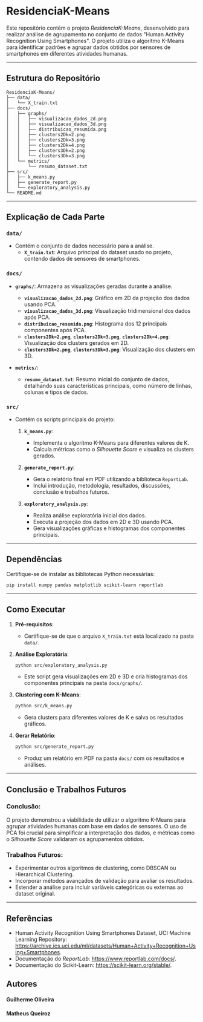 # ResidenciaK-Means

Este repositório contém o projeto *ResidenciaK-Means*, desenvolvido para realizar análise de agrupamento no conjunto de dados "Human Activity Recognition Using Smartphones". O projeto utiliza o algoritmo K-Means para identificar padrões e agrupar dados obtidos por sensores de smartphones em diferentes atividades humanas.

---

## Estrutura do Repositório

```plaintext
ResidenciaK-Means/
├── data/
│   └── X_train.txt
├── docs/
│   ├── graphs/
│   │   ├── visualizacao_dados_2d.png
│   │   ├── visualizacao_dados_3d.png
│   │   ├── distribuicao_resumida.png
│   │   ├── clusters2Dk=2.png
│   │   ├── clusters2Dk=3.png
│   │   ├── clusters2Dk=4.png
│   │   ├── clusters3Dk=2.png
│   │   └── clusters3Dk=3.png
│   └── metrics/
│       └── resumo_dataset.txt
├── src/
│   ├── k_means.py
│   ├── generate_report.py
│   └── exploratory_analysis.py
└── README.md
```

---

## Explicação de Cada Parte

### **`data/`**
- Contém o conjunto de dados necessário para a análise.
  - **`X_train.txt`**: Arquivo principal do dataset usado no projeto, contendo dados de sensores de smartphones.

### **`docs/`**
- **`graphs/`**: Armazena as visualizações geradas durante a análise.
  - **`visualizacao_dados_2d.png`**: Gráfico em 2D da projeção dos dados usando PCA.
  - **`visualizacao_dados_3d.png`**: Visualização tridimensional dos dados após PCA.
  - **`distribuicao_resumida.png`**: Histograma dos 12 principais componentes após PCA.
  - **`clusters2Dk=2.png`**, **`clusters2Dk=3.png`**, **`clusters2Dk=4.png`**: Visualização dos clusters gerados em 2D.
  - **`clusters3Dk=2.png`**, **`clusters3Dk=3.png`**: Visualização dos clusters em 3D.

- **`metrics/`**:
  - **`resumo_dataset.txt`**: Resumo inicial do conjunto de dados, detalhando suas características principais, como número de linhas, colunas e tipos de dados.

### **`src/`**
- Contém os scripts principais do projeto:
  
  1. **`k_means.py`**:
     - Implementa o algoritmo K-Means para diferentes valores de K.
     - Calcula métricas como o *Silhouette Score* e visualiza os clusters gerados.
  
  2. **`generate_report.py`**:
     - Gera o relatório final em PDF utilizando a biblioteca `ReportLab`.
     - Inclui introdução, metodologia, resultados, discussões, conclusão e trabalhos futuros.
     
  3. **`exploratory_analysis.py`**:
     - Realiza análise exploratória inicial dos dados.
     - Executa a projeção dos dados em 2D e 3D usando PCA.
     - Gera visualizações gráficas e histogramas dos componentes principais.

---

## Dependências

Certifique-se de instalar as bibliotecas Python necessárias:

```bash
pip install numpy pandas matplotlib scikit-learn reportlab
```

---

## Como Executar

1. **Pré-requisitos**:
   - Certifique-se de que o arquivo `X_train.txt` está localizado na pasta `data/`.

2. **Análise Exploratória**:
   ```bash
   python src/exploratory_analysis.py
   ```

   - Este script gera visualizações em 2D e 3D e cria histogramas dos componentes principais na pasta `docs/graphs/`.

3. **Clustering com K-Means**:
   ```bash
   python src/k_means.py
   ```

   - Gera clusters para diferentes valores de K e salva os resultados gráficos.

4. **Gerar Relatório**:
   ```bash
   python src/generate_report.py
   ```

   - Produz um relatório em PDF na pasta `docs/` com os resultados e análises.

---

## Conclusão e Trabalhos Futuros

### Conclusão:
O projeto demonstrou a viabilidade de utilizar o algoritmo K-Means para agrupar atividades humanas com base em dados de sensores. O uso de PCA foi crucial para simplificar a interpretação dos dados, e métricas como o *Silhouette Score* validaram os agrupamentos obtidos.

### Trabalhos Futuros:
- Experimentar outros algoritmos de clustering, como DBSCAN ou Hierarchical Clustering.
- Incorporar métodos avançados de validação para avaliar os resultados.
- Estender a análise para incluir variáveis categóricas ou externas ao dataset original.

---

## Referências
- Human Activity Recognition Using Smartphones Dataset, UCI Machine Learning Repository: <https://archive.ics.uci.edu/ml/datasets/Human+Activity+Recognition+Using+Smartphones>.
- Documentação do *ReportLab*: <https://www.reportlab.com/docs/>.
- Documentação do Scikit-Learn: <https://scikit-learn.org/stable/>.

## Autores
#### Guilherme Oliveira
#### Matheus Queiroz